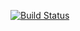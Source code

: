 [![Build Status](https://travis-ci.org/3PU/2nd-paw.svg?branch=master)](https://travis-ci.org/3PU/2nd-paw)